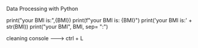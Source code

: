 Data Processing with Python

print("your BMI is:",{BMI})
print(f"your BMI is: {BMI}")
print('your BMI is:' + str(BMI))
print("your BMI", BMI, sep= ":")

cleaning console ---> ctrl + L

